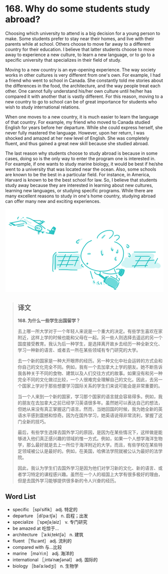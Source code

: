 # 168. Why do some students study abroad?

Choosing which university to attend is a big decision for a young person to make. Some students prefer to stay near their homes, and live with their parents while at school. Others choose to move far away to a different country for their education. I believe that latter students choose to move away to experience a new culture, to learn a new language, or to go to a specific university that specializes in their field of study.

Moving to a new country is an eye-opening experience. The way society works in other cultures is very different from one's own. For example, I had a friend who went to school in Canada. She constantly told me stories about the differences in the food, the architecture, and the way people treat each other. One cannot fully understand his/her own culture until he/her has compared it with another that is vastly different. For this reason, moving to a new country to go to school can be of great importance for students who wish to study international relations.

When one moves to a new country, it is much easier to learn the language of that country. For example, my friend who moved to Canada studied English for years before her departure. While she could express herself, she never fully mastered the language. However, upon her return, I was shocked and amazed at her new level of English. She was completely fluent, and thus gained a great new skill because she studied abroad.

The last reason why students choose to study abroad is because in some cases, doing so is the only way to enter the program one is interested in. For example, if one wants to study marine biology, it would be best if he/she went to a university that was located near the ocean. Also, some schools are known to be the best in a particular field. For instance, in America, Harvard is known to be the best school for law. So, I believe that students study away because they are interested in learning about new cultures, learning new languages, or studying specific programs. While there are many excellent reasons to study in one's home country, studying abroad can offer many new and exciting experiences.

![](.gitbook/assets/toefl-ibt-high-score-essays-168.jpg)

> ## 译文
>
> **168. 为什么一些学生出国留学？**
>
> 去上哪一所大学对于一个年轻人来说是一个重大的决定。有些学生喜欢在家附近，这样上学的时候也能和父母在一起。另一些人则选择去遥远的另一个国度接受教育。我认为后一种学生，是选择离开故乡去经历一种全新文化、学习一种新的语言、或者去一所在某些领域有专门研究的大学。
>
> 去一个新的国家是一种大开眼界的经历。另一种文化中社会运转的方式会和你自己的文化完全不同。例如，我有一个去加拿大上学的朋友。她不断告诉我各种关于不同的食物、建筑以及人们交往方式的故事。如果没有和另一种完全不同的文化做过比较，一个人很难完全理解自己的文化。因此，去另一个国家上学对于那些想要学习国际关系的学生们来说可能会是非常重要的。
>
> 当一个人来到一个新的国家，学习那个国家的语言就会容易得多。例如，我的朋友在去加拿大之前已经学习英语很多年。虽然她可以表达自己的想法，但她从来没有真正掌握这门语言。然而，当她回国的时候，我为她全新的英语水平感到震撼和惊奇。因为在国外学习，她英语说得非常流利，掌握了这门全新的技巧。
>
> 最后，有些学生选择去国外学习的原因，是因为在某些情况下，这样做是能够进入他们真正感兴趣的领域的惟一方式。例如，如果一个人想学海洋生物学，那么最好就是去上一所位于海洋附近的大学。而且，有些学校在某些特定领域被公认是最好的。例如，在美国，哈佛法学院就被公认为最好的法学院。
>
> 因此，我认为学生们去国外学习是因为他们对学习新的文化、新的语言、或者学习特定的课程感兴趣。虽然在一个人的祖国上大学有很多极好的理由，但是去国外学习能够提供很多新的令人兴奋的经历。

## Word List

* specific ［spiˈsifik］ adj. 特定的
* departure ［diˈpa:tʃə］ n. 启程；出发
* specialize ［ˈspeʃəˌlaiz］ v. 专门研究
* be amazed at 吃惊于…
* architecture ［ˈa:kiˌtektʃə］ n. 建筑
* fluent ［ˈflu:ənt］ adj. 流利的
* compared with 与…比较
* marine ［məˈri:n］ adj. 海洋的
* international ［ˌintəˈnæʃənəl］ adj. 国际的
* biology ［baiˈa:lədʒi］ n. 生物学

